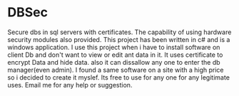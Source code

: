 # DBSec
Secure dbs in sql servers with certificates. The capability of using hardware security modules also provided. 
This project has been written in c# and is a windows application. I use this project when i have to install software on client Db and don't want to view or edit ant data in it. It uses certificate to encrypt Data and hide data. also it can dissallow any one to enter the db manager(even admin). I found a same software on a site with a high price so i decided to create it myslef. Its free to use for any one for any legitimate uses. Email me for any help or suggestion.
